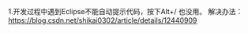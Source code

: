 1.开发过程中遇到Eclipse不能自动提示代码，按下Alt+/ 也没用。
	解决办法：https://blog.csdn.net/shikai0302/article/details/12440909